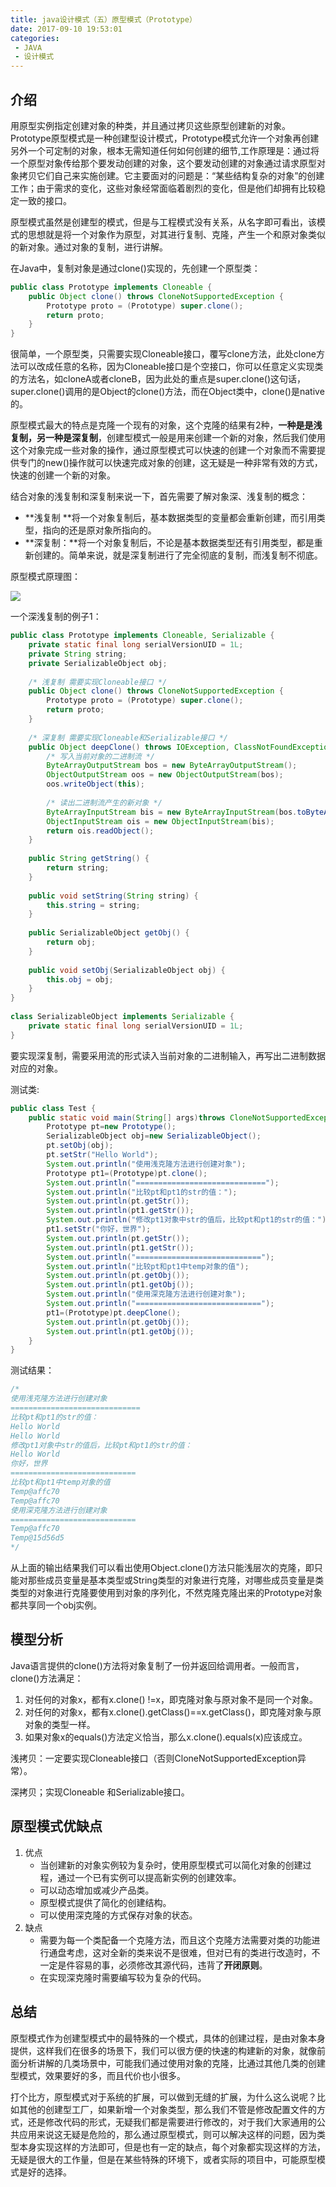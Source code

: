 ```yaml
---
title: java设计模式（五）原型模式（Prototype）
date: 2017-09-10 19:53:01
categories: 
 - JAVA 
 - 设计模式
---
```


## 介绍

用原型实例指定创建对象的种类，并且通过拷贝这些原型创建新的对象。 Prototype原型模式是一种创建型设计模式，Prototype模式允许一个对象再创建另外一个可定制的对象，根本无需知道任何如何创建的细节,工作原理是：通过将一个原型对象传给那个要发动创建的对象，这个要发动创建的对象通过请求原型对象拷贝它们自己来实施创建。它主要面对的问题是：“某些结构复杂的对象”的创建工作；由于需求的变化，这些对象经常面临着剧烈的变化，但是他们却拥有比较稳定一致的接口。

原型模式虽然是创建型的模式，但是与工程模式没有关系，从名字即可看出，该模式的思想就是将一个对象作为原型，对其进行复制、克隆，产生一个和原对象类似的新对象。通过对象的复制，进行讲解。

在Java中，复制对象是通过clone()实现的，先创建一个原型类：

~~~java
public class Prototype implements Cloneable {  
    public Object clone() throws CloneNotSupportedException {  
        Prototype proto = (Prototype) super.clone();  
        return proto;  
    }  
}  
~~~

<!--more -->

很简单，一个原型类，只需要实现Cloneable接口，覆写clone方法，此处clone方法可以改成任意的名称，因为Cloneable接口是个空接口，你可以任意定义实现类的方法名，如cloneA或者cloneB，因为此处的重点是super.clone()这句话，super.clone()调用的是Object的clone()方法，而在Object类中，clone()是native的。

原型模式最大的特点是克隆一个现有的对象，这个克隆的结果有2种，**一种是是浅复制，另一种是深复制**，创建型模式一般是用来创建一个新的对象，然后我们使用这个对象完成一些对象的操作，通过原型模式可以快速的创建一个对象而不需要提供专门的new()操作就可以快速完成对象的创建，这无疑是一种非常有效的方式，快速的创建一个新的对象。

结合对象的浅复制和深复制来说一下，首先需要了解对象深、浅复制的概念：

- **浅复制 **将一个对象复制后，基本数据类型的变量都会重新创建，而引用类型，指向的还是原对象所指向的。
- **深复制：**将一个对象复制后，不论是基本数据类型还有引用类型，都是重新创建的。简单来说，就是深复制进行了完全彻底的复制，而浅复制不彻底。

原型模式原理图：

![](Prototype/dp501.png)

一个深浅复制的例子1：

~~~java
public class Prototype implements Cloneable, Serializable {  
    private static final long serialVersionUID = 1L;  
    private String string;  
    private SerializableObject obj;  
  
    /* 浅复制 需要实现Cloneable接口 */  
    public Object clone() throws CloneNotSupportedException {  
        Prototype proto = (Prototype) super.clone();  
        return proto;  
    }  
  
    /* 深复制 需要实现Cloneable和Serializable接口 */  
    public Object deepClone() throws IOException, ClassNotFoundException {  
        /* 写入当前对象的二进制流 */  
        ByteArrayOutputStream bos = new ByteArrayOutputStream();  
        ObjectOutputStream oos = new ObjectOutputStream(bos);  
        oos.writeObject(this);  
  
        /* 读出二进制流产生的新对象 */  
        ByteArrayInputStream bis = new ByteArrayInputStream(bos.toByteArray());  
        ObjectInputStream ois = new ObjectInputStream(bis);  
        return ois.readObject();  
    }  
  
    public String getString() {  
        return string;  
    }  
  
    public void setString(String string) {  
        this.string = string;  
    }  
  
    public SerializableObject getObj() {  
        return obj;  
    }  
  
    public void setObj(SerializableObject obj) {  
        this.obj = obj;  
    }   
}  
  
class SerializableObject implements Serializable {  
    private static final long serialVersionUID = 1L;  
}  
~~~

要实现深复制，需要采用流的形式读入当前对象的二进制输入，再写出二进制数据对应的对象。

测试类:

~~~java
public class Test {
	public static void main(String[] args)throws CloneNotSupportedException,ClassNotFoundException ,IOException{
		Prototype pt=new Prototype();
		SerializableObject obj=new SerializableObject();
		pt.setObj(obj);
		pt.setStr("Hello World");
		System.out.println("使用浅克隆方法进行创建对象");
		Prototype pt1=(Prototype)pt.clone();
		System.out.println("=============================");
		System.out.println("比较pt和pt1的str的值：");
		System.out.println(pt.getStr());
		System.out.println(pt1.getStr());
		System.out.println("修改pt1对象中str的值后，比较pt和pt1的str的值：");
		pt1.setStr("你好，世界");
		System.out.println(pt.getStr());
		System.out.println(pt1.getStr());
		System.out.println("============================");
		System.out.println("比较pt和pt1中temp对象的值");
		System.out.println(pt.getObj());
		System.out.println(pt1.getObj());
		System.out.println("使用深克隆方法进行创建对象");
		System.out.println("============================");
		pt1=(Prototype)pt.deepClone();
		System.out.println(pt.getObj());
		System.out.println(pt1.getObj());
	}
}
~~~

测试结果：

~~~java
/*
使用浅克隆方法进行创建对象
=============================
比较pt和pt1的str的值：
Hello World
Hello World
修改pt1对象中str的值后，比较pt和pt1的str的值：
Hello World
你好，世界
============================
比较pt和pt1中temp对象的值
Temp@affc70
Temp@affc70
使用深克隆方法进行创建对象
============================
Temp@affc70
Temp@15d56d5
*/
~~~

从上面的输出结果我们可以看出使用Object.clone()方法只能浅层次的克隆，即只能对那些成员变量是基本类型或String类型的对象进行克隆，对哪些成员变量是类类型的对象进行克隆要使用到对象的序列化，不然克隆克隆出来的Prototype对象都共享同一个obj实例。

## 模型分析

Java语言提供的clone()方法将对象复制了一份并返回给调用者。一般而言，clone()方法满足：

1. 对任何的对象x，都有x.clone() !=x，即克隆对象与原对象不是同一个对象。
2. 对任何的对象x，都有x.clone().getClass()==x.getClass()，即克隆对象与原对象的类型一样。
3.  如果对象x的equals()方法定义恰当，那么x.clone().equals(x)应该成立。

浅拷贝：一定要实现Cloneable接口（否则CloneNotSupportedException异常）。

深拷贝；实现Cloneable 和Serializable接口。

## 原型模式优缺点

1. 优点
   - 当创建新的对象实例较为复杂时，使用原型模式可以简化对象的创建过程，通过一个已有实例可以提高新实例的创建效率。
   - 可以动态增加或减少产品类。 
   - 原型模式提供了简化的创建结构。 
   - 可以使用深克隆的方式保存对象的状态。
2. 缺点
   - 需要为每一个类配备一个克隆方法，而且这个克隆方法需要对类的功能进行通盘考虑，这对全新的类来说不是很难，但对已有的类进行改造时，不一定是件容易的事，必须修改其源代码，违背了**开闭原则**。
   - 在实现深克隆时需要编写较为复杂的代码。

## 总结

原型模式作为创建型模式中的最特殊的一个模式，具体的创建过程，是由对象本身提供，这样我们在很多的场景下，我们可以很方便的快速的构建新的对象，就像前面分析讲解的几类场景中，可能我们通过使用对象的克隆，比通过其他几类的创建型模式，效果要好的多，而且代价也小很多。

打个比方，原型模式对于系统的扩展，可以做到无缝的扩展，为什么这么说呢？比如其他的创建型工厂，如果新增一个对象类型，那么我们不管是修改配置文件的方式，还是修改代码的形式，无疑我们都是需要进行修改的，对于我们大家通用的公共应用来说这无疑是危险的，那么通过原型模式，则可以解决这样的问题，因为类型本身实现这样的方法即可，但是也有一定的缺点，每个对象都实现这样的方法，无疑是很大的工作量，但是在某些特殊的环境下，或者实际的项目中，可能原型模式是好的选择。